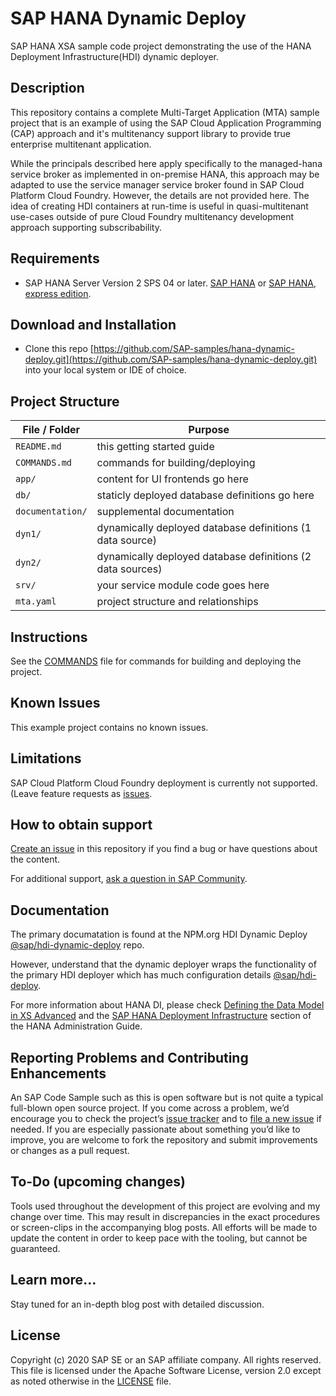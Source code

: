 <!--
SPDX-FileCopyrightText: 2020 Andrew Lunde <andrew.lunde@sap.com>

SPDX-License-Identifier: Apache-2.0
-->

# SAP HANA Dynamic Deploy

SAP HANA XSA sample code project demonstrating the use of the HANA Deployment Infrastructure(HDI) dynamic deployer.  

## Description

This repository contains a complete Multi-Target Application (MTA) sample project that is an example of using the SAP Cloud Application Programming (CAP) approach and it's multitenancy support library to provide true enterprise multitenant application.

While the principals described here apply specifically to the managed-hana service broker as implemented in on-premise HANA, this approach may be adapted to use the service manager service broker found in SAP Cloud Platform Cloud Foundry.  However, the details are not provided here.  The idea of creating HDI containers at run-time is useful in quasi-multitenant use-cases outside of pure Cloud Foundry multitenancy development approach supporting subscribability.

## Requirements

 - SAP HANA Server Version 2 SPS 04 or later. [SAP HANA](https://www.sap.com/products/database-data-management/hana-database-management-system.html) or [SAP HANA, express edition](https://www.sap.com/cmp/td/sap-hana-express-edition.html).

 
 ## Download and Installation

 - Clone this repo [https://github.com/SAP-samples/hana-dynamic-deploy.git](https://github.com/SAP-samples/hana-dynamic-deploy.git) into your local system or IDE of choice.


## Project Structure

File / Folder | Purpose
---------|----------
`README.md` | this getting started guide
`COMMANDS.md` | commands for building/deploying 
`app/` | content for UI frontends go here
`db/` | staticly deployed database definitions go here
`documentation/` | supplemental documentation
`dyn1/` | dynamically deployed database definitions (1 data source)
`dyn2/` | dynamically deployed database definitions (2 data sources)
`srv/` | your service module code goes here
`mta.yaml` | project structure and relationships

## Instructions

See the [COMMANDS](COMMANDS.md) file for commands for building and deploying the project.


## Known Issues

This example project contains no known issues.

## Limitations

SAP Cloud Platform Cloud Foundry deployment is currently not supported. (Leave feature requests as [issues](https://github.com/SAP-samples/hana-dynamic-deploy/issues).

## How to obtain support

[Create an issue](https://github.com/SAP-samples/hana-dynamic-deploy/issues) in this repository if you find a bug or have questions about the content.
 
For additional support, [ask a question in SAP Community](https://answers.sap.com/questions/ask.html?additionalTagId=723714486627645412834578565527550).
 
## Documentation

The primary documatation is found at the NPM.org HDI Dynamic Deploy [@sap/hdi-dynamic-deploy](https://www.npmjs.com/package/@sap/hdi-dynamic-deploy) repo.

However, understand that the dynamic deployer wraps the functionality of the primary HDI deployer which has much configuration details [@sap/hdi-deploy](https://www.npmjs.com/package/@sap/hdi-deploy).

For more information about HANA DI, please check [Defining the Data Model in XS Advanced](https://help.sap.com/viewer/4505d0bdaf4948449b7f7379d24d0f0d/2.0.04/en-US/eaa4e37394ea4efba8148d595d025261.html) and the [SAP HANA Deployment Infrastructure](https://help.sap.com/viewer/3823b0f33420468ba5f1cf7f59bd6bd9/2.0.04/en-US/3ef0ee9da11440e4b01708455b8497a9.html) section of the HANA Administration Guide.

## Reporting Problems and Contributing Enhancements

An SAP Code Sample such as this is open software but is not quite a typical full-blown open source project. If you come across a problem, we’d encourage you to check the project’s [issue tracker](https://github.com/SAP-samples/cloud-cap-multitenancy/issues) and to [file a new issue](https://github.com/SAP-samples/cloud-cap-multitenancy/issues/new) if needed. If you are especially passionate about something you’d like to improve, you are welcome to fork the repository and submit improvements or changes as a pull request.


## To-Do (upcoming changes)

Tools used throughout the development of this project are evolving and my change over time. This may result in discrepancies in the exact procedures or screen-clips in the accompanying blog posts. All efforts will be made to update the content in order to keep pace with the tooling, but cannot be guaranteed.


## Learn more...

Stay tuned for an in-depth blog post with detailed discussion.


## License
Copyright (c) 2020 SAP SE or an SAP affiliate company. All rights reserved. This file is licensed under the Apache Software License, version 2.0 except as noted otherwise in the [LICENSE](LICENSE) file.

